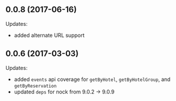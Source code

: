## 0.0.8 (2017-06-16)

Updates:

  - added alternate URL support

## 0.0.6 (2017-03-03)

Updates:

  - added `events` api coverage for `getByHotel`, `getByHotelGroup`, and `getByReservation`
  - updated `deps` for nock from 9.0.2 -> 9.0.9